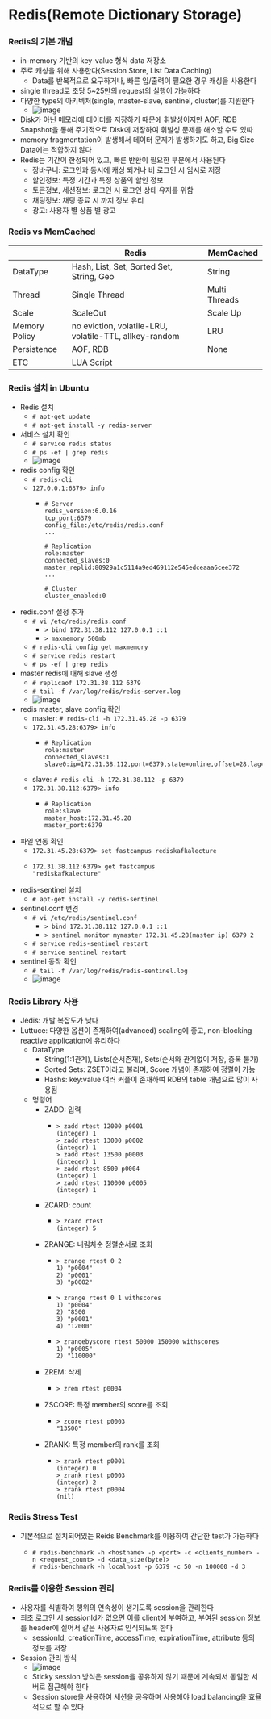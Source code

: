 # Redis(Remote Dictionary Storage)

### Redis의 기본 개념
- in-memory 기반의 key-value 형식 data 저장소
- 주로 캐싱을 위해 사용한다(Session Store, List Data Caching)
  - Data를 반복적으로 요구하거나, 빠른 입/출력이 필요한 경우 캐싱을 사용한다
- single thread로 초당 5~25만의 request의 실행이 가능하다
- 다양한 type의 아키텍처(single, master-slave, sentinel, cluster)를 지원한다
  - ![image](https://github.com/kimho1wq/TIL/assets/15611500/9bc15273-a8a4-4654-a152-dcc28b709679)
- Disk가 아닌 메모리에 데이터를 저장하기 때문에 휘발성이지만 AOF, RDB Snapshot을 통해 주기적으로 Disk에 저장하여 휘발성 문제를 해소할 수도 있따
- memory fragmentation이 발생해서 데이터 문제가 발생하기도 하고, Big Size Data에는 적합하지 않다
- Redis는 기간이 한정되어 있고, 빠른 반환이 필요한 부분에서 사용된다
  - 장바구니: 로그인과 동시에 캐싱 되거나 비 로그인 시 임시로 저장
  - 할인정보: 특정 기간과 특정 상품의 할인 정보
  - 토큰정보, 세션정보: 로그인 시 로그인 상태 유지를 위함
  - 채팅정보: 채팅 종료 시 까지 정보 유리
  - 광고: 사용자 별 상품 별 광고

### Redis vs MemCached
|               | Redis                                                  | MemCached     |
|---------------|--------------------------------------------------------|---------------|
| DataType      | Hash, List, Set, Sorted Set, String, Geo               | String        |
| Thread        | Single Thread                                          | Multi Threads |
| Scale         | ScaleOut                                               | Scale Up      |
| Memory Policy | no eviction, volatile-LRU, volatile-TTL, allkey-random | LRU           |
| Persistence   | AOF, RDB                                               | None          |
| ETC           | LUA Script                                             |               |


### Redis 설치 in Ubuntu
- Redis 설치
  - ```# apt-get update```
  - ```# apt-get install -y redis-server```
- 서비스 설치 확인
  - ```# service redis status```
  - ```# ps -ef | grep redis```
  - ![image](https://github.com/kimho1wq/TIL/assets/15611500/90ca8742-d7cf-4314-80fb-d8c9268a5672)
- redis config 확인
  - ```# redis-cli```
  - ```127.0.0.1:6379> info```
    - ```
      # Server
      redis_version:6.0.16
      tcp_port:6379
      config_file:/etc/redis/redis.conf
      ...

      # Replication
      role:master
      connected_slaves:0
      master_replid:80929a1c5114a9ed469112e545edceaaa6cee372
      ...

      # Cluster
      cluster_enabled:0
      ```
- redis.conf 설정 추가
  - ```# vi /etc/redis/redis.conf```
    - ```> bind 172.31.38.112 127.0.0.1 ::1```
    - ```> maxmemory 500mb```
  - ```# redis-cli config get maxmemory```
  - ```# service redis restart```
  - ```# ps -ef | grep redis```
- master redis에 대해 slave 생성
  - ```# replicaof 172.31.38.112 6379```
  - ```# tail -f /var/log/redis/redis-server.log```
  - ![image](https://github.com/kimho1wq/TIL/assets/15611500/2dc87397-d403-43f5-8686-a4cfa0790df9)
- redis master, slave config 확인
  - master: ```# redis-cli -h 172.31.45.28 -p 6379```
  - ```172.31.45.28:6379> info```
    - ```
      # Replication
      role:master
      connected_slaves:1
      slave0:ip=172.31.38.112,port=6379,state=online,offset=28,lag=1
      ```
  - slave: ```# redis-cli -h 172.31.38.112 -p 6379```
  - ```172.31.38.112:6379> info```
    - ```
      # Replication
      role:slave
      master_host:172.31.45.28
      master_port:6379
      ```
- 파일 연동 확인
  - ```172.31.45.28:6379> set fastcampus rediskafkalecture```
  - ```
    172.31.38.112:6379> get fastcampus
    "rediskafkalecture"
    ```
- redis-sentinel 설치
  - ```# apt-get install -y redis-sentinel```
- sentinel.conf 변경
  - ```# vi /etc/redis/sentinel.conf```
    - ```> bind 172.31.38.112 127.0.0.1 ::1```
    - ```> sentinel monitor mymaster 172.31.45.28(master ip) 6379 2```
  - ```# service redis-sentinel restart```
  - ```# service sentinel restart```
- sentinel 동작 확인
  - ```# tail -f /var/log/redis/redis-sentinel.log```
  - ![image](https://github.com/kimho1wq/TIL/assets/15611500/0ad2403e-9f53-4191-ba42-c797ea3dab9c)


### Redis Library 사용
- Jedis: 개발 복잡도가 낮다
- Luttuce: 다양한 옵션이 존재하여(advanced) scaling에 좋고, non-blocking reactive application에 유리하다
  - DataType
    - String(1:1관계), Lists(순서존재), Sets(순서와 관계없이 저장, 중복 불가)
    - Sorted Sets: ZSET이라고 불리며, Score 개념이 존재하여 정렬이 가능
    - Hashs: key:value 여러 커플이 존재하여 RDB의 table 개념으로 많이 사용됨
  - 명령어
    - ZADD: 입력
      - ```
        > zadd rtest 12000 p0001
        (integer) 1
        > zadd rtest 13000 p0002
        (integer) 1
        > zadd rtest 13500 p0003
        (integer) 1
        > zadd rtest 8500 p0004
        (integer) 1
        > zadd rtest 110000 p0005
        (integer) 1
        ```
    - ZCARD: count
      - ```
        > zcard rtest
        (integer) 5
        ```
    - ZRANGE: 내림차순 정렬순서로 조회
      - ```
        > zrange rtest 0 2
        1) "p0004"
        2) "p0001"
        3) "p0002"
        ```
      - ```
        > zrange rtest 0 1 withscores
        1) "p0004"
        2) "8500
        3) "p0001"
        4) "12000"
        ```
      - ```
        > zrangebyscore rtest 50000 150000 withscores
        1) "p0005"
        2) "110000"
        ```
    - ZREM: 삭제
      - ```
        > zrem rtest p0004
        ```
    - ZSCORE: 특정 member의 score를 조회
      - ```
        > zcore rtest p0003
        "13500"
        ```
    - ZRANK: 특정 member의 rank를 조회
      - ```
        > zrank rtest p0001
        (integer) 0
        > zrank rtest p0003
        (integer) 2
        > zrank rtest p0004
        (nil)
        ```

### Redis Stress Test
- 기본적으로 설치되어있는 Reids Benchmark를 이용하여 간단한 test가 가능하다
  - ```
    # redis-benchmark -h <hostname> -p <port> -c <clients_number> -n <request_count> -d <data_size(byte)>
    # redis-benchmark -h localhost -p 6379 -c 50 -n 100000 -d 3 
    ```

### Redis를 이용한 Session 관리
- 사용자를 식별하여 행위의 연속성이 생기도록 session을 관리한다
- 최초 로그인 시 sessionId가 없으면 이를 client에 부여하고, 부여된 session 정보를 header에 실어서 같은 사용자로 인식되도록 한다
  - sessionId, creationTime, accessTime, expirationTime, attribute 등의 정보를 저장
- Session 관리 방식
  - ![image](https://github.com/kimho1wq/TIL/assets/15611500/5307b9a7-8e68-4070-9fcc-71aa52f56c1e)
  - Sticky session 방식은 session을 공유하지 않기 때문에 계속되서 동일한 서버로 접근해야 한다
  - Session store을 사용하여 세션을 공유하며 사용해야 load balancing을 효율적으로 할 수 있다















 
